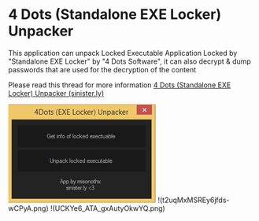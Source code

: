 # 4 Dots (Standalone EXE Locker) Unpacker

This application can unpack Locked Executable Application Locked by "Standalone EXE Locker" by "4 Dots Software", it can also decrypt & dump passwords that are used for the decryption of the content

Please read this thread for more information [4 Dots (Standalone EXE Locker) Unpacker (sinister.ly)](temp)

![Start](KRcGpX_STtu3IKFB8zH_Tw.png)
!(t2uqMxMSREy6jfds-wCPyA.png)
!(UCKYe6_ATA_gxAutyOkwYQ.png)
